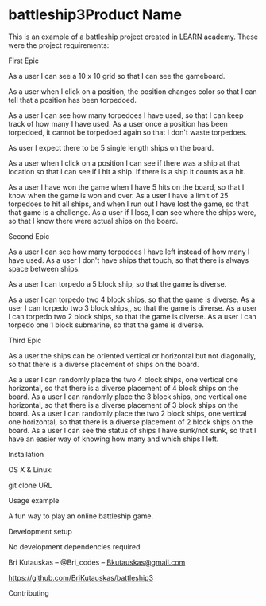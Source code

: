 # battleship3Product Name

This is an example of a battleship project created in LEARN academy. These were the project requirements:

First Epic

As a user I can see a 10 x 10 grid so that I can see the gameboard.

As a user when I click on a position, the position changes color so that I can tell that a position has been torpedoed.

As a user I can see how many torpedoes I have used, so that I can keep track of how many I have used.
As a user once a position has been torpedoed, it cannot be torpedoed again so that I don't waste torpedoes.

As user I expect there to be 5 single length ships on the board.

As a user when I click on a position I can see if there was a ship at that location so that I can see if I hit a ship. If there is a ship it counts as a hit.

As a user I have won the game when I have 5 hits on the board, so that I know when the game is won and over.
As a user I have a limit of 25 torpedoes to hit all ships, and when I run out I have lost the game, so that that game is a challenge.
As a user if I lose, I can see where the ships were, so that I know there were actual ships on the board.

Second Epic

As a user I can see how many torpedoes I have left instead of how many I have used.
As a user I don't have ships that touch, so that there is always space between ships.

As a user I can torpedo a 5 block ship, so that the game is diverse.

As a user I can torpedo two 4 block ships, so that the game is diverse.
As a user I can torpedo two 3 block ships,, so that the game is diverse.
As a user I can torpedo two 2 block ships, so that the game is diverse.
As a user I can torpedo one 1 block submarine, so that the game is diverse.

Third Epic

As a user the ships can be oriented vertical or horizontal but not diagonally, so that there is a diverse placement of ships on the board.

As a user I can randomly place the two 4 block ships, one vertical one horizontal, so that there is a diverse placement of 4 block ships on the board.
As a user I can randomly place the 3 block ships, one vertical one horizontal, so that there is a diverse placement of 3 block ships on the board.
As a user I can randomly place the two 2 block ships, one vertical one horizontal, so that there is a diverse placement of 2 block ships on the board.
As a user I can see the status of ships I have sunk/not sunk, so that I have an easier way of knowing how many and which ships I left.




Installation

OS X & Linux:

git clone URL

Usage example

A fun way to play an online battleship game.

Development setup

No development dependencies required

Bri Kutauskas – @Bri_codes – Bkutauskas@gmail.com


https://github.com/BriKutauskas/battleship3

Contributing

